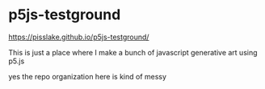 # p5js-testground
https://pisslake.github.io/p5js-testground/

This is just a place where I make a bunch of javascript generative art using p5.js

yes the repo organization here is kind of messy
